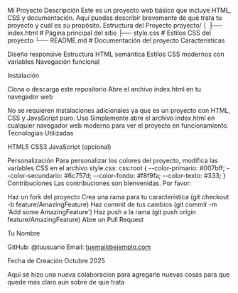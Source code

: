 Mi Proyecto
Descripción
Este es un proyecto web básico que incluye HTML, CSS y documentación. Aquí puedes describir brevemente de qué trata tu proyecto y cuál es su propósito.
Estructura del Proyecto
proyecto/
│
├── index.html          # Página principal del sitio
├── style.css           # Estilos CSS del proyecto
└── README.md           # Documentación del proyecto
Características

Diseño responsive
Estructura HTML semántica
Estilos CSS modernos con variables
Navegación funcional

Instalación

Clona o descarga este repositorio
Abre el archivo index.html en tu navegador web

No se requieren instalaciones adicionales ya que es un proyecto con HTML, CSS y JavaScript puro.
Uso
Simplemente abre el archivo index.html en cualquier navegador web moderno para ver el proyecto en funcionamiento.
Tecnologías Utilizadas

HTML5
CSS3
JavaScript (opcional)

Personalización
Para personalizar los colores del proyecto, modifica las variables CSS en el archivo style.css:
css:root {
    --color-primario: #007bff;
    --color-secundario: #6c757d;
    --color-fondo: #f8f9fa;
    --color-texto: #333;
}
Contribuciones
Las contribuciones son bienvenidas. Por favor:

Haz un fork del proyecto
Crea una rama para tu característica (git checkout -b feature/AmazingFeature)
Haz commit de tus cambios (git commit -m 'Add some AmazingFeature')
Haz push a la rama (git push origin feature/AmazingFeature)
Abre un Pull Request

Tu Nombre

GitHub: @tuusuario
Email: tuemail@ejemplo.com

Fecha de Creación
Octubre 2025

Aqui se hizo una nueva colaboracion para agregarle nuevas cosas para que quede mas claro aun sobre de que trata